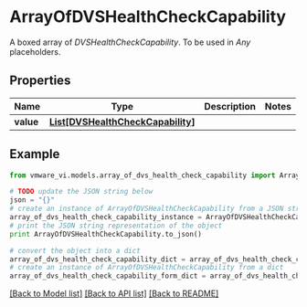 # ArrayOfDVSHealthCheckCapability

A boxed array of *DVSHealthCheckCapability*. To be used in *Any* placeholders. 

## Properties
Name | Type | Description | Notes
------------ | ------------- | ------------- | -------------
**value** | [**List[DVSHealthCheckCapability]**](DVSHealthCheckCapability.md) |  | 

## Example

```python
from vmware_vi.models.array_of_dvs_health_check_capability import ArrayOfDVSHealthCheckCapability

# TODO update the JSON string below
json = "{}"
# create an instance of ArrayOfDVSHealthCheckCapability from a JSON string
array_of_dvs_health_check_capability_instance = ArrayOfDVSHealthCheckCapability.from_json(json)
# print the JSON string representation of the object
print ArrayOfDVSHealthCheckCapability.to_json()

# convert the object into a dict
array_of_dvs_health_check_capability_dict = array_of_dvs_health_check_capability_instance.to_dict()
# create an instance of ArrayOfDVSHealthCheckCapability from a dict
array_of_dvs_health_check_capability_form_dict = array_of_dvs_health_check_capability.from_dict(array_of_dvs_health_check_capability_dict)
```
[[Back to Model list]](../README.md#documentation-for-models) [[Back to API list]](../README.md#documentation-for-api-endpoints) [[Back to README]](../README.md)


